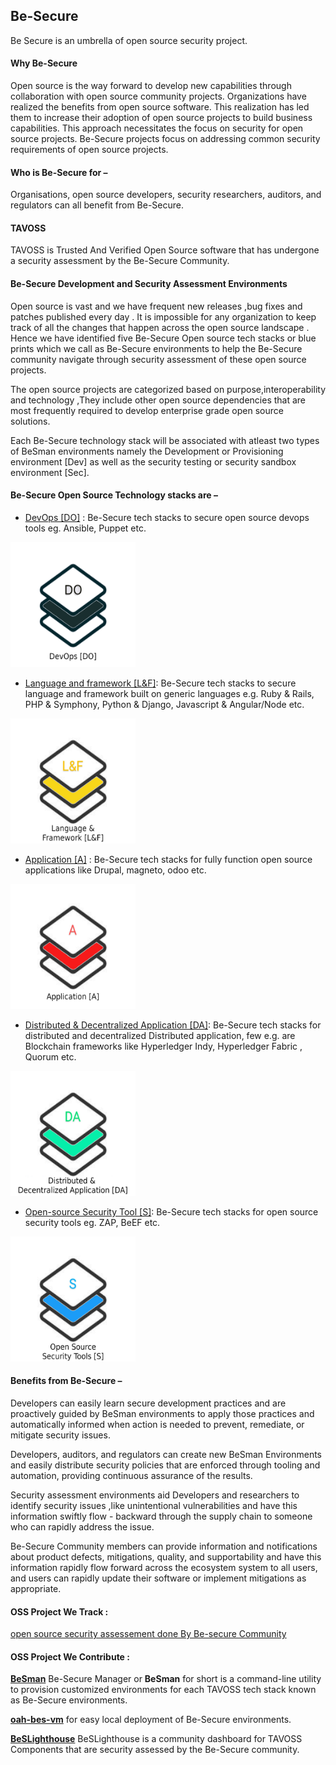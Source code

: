## Be-Secure

Be Secure is an umbrella of open source security project.

#### Why Be-Secure

Open source is the way forward to develop new capabilities through collaboration with open source community projects. Organizations have realized the benefits from open source software. This realization has led them to increase their adoption of open source projects to build business capabilities. This approach necessitates the focus on security for open source projects. Be-Secure projects focus on addressing common security requirements of open source projects. 

#### Who is Be-Secure for –

Organisations, open source developers, security researchers, auditors, and regulators can all benefit from Be-Secure.


#### TAVOSS 

TAVOSS is Trusted And Verified Open Source software that has undergone a security assessment by the Be-Secure Community.

#### Be-Secure Development and Security Assessment Environments

Open source is vast and we have frequent new releases ,bug fixes and patches published every day . It is impossible for any organization to keep track of all the changes that happen across the open source landscape . Hence we have identified five Be-Secure Open source tech stacks or blue prints which we call as Be-Secure environments to help the Be-Secure community navigate through security assessment of these open source projects. 

The open source projects are categorized based on  purpose,interoperability and technology ,They include other open source dependencies that are most frequently required to develop enterprise grade open source solutions.

Each Be-Secure technology stack will be associated with atleast two types of BeSman environments namely the Development or Provisioning environment [Dev] as well as the security testing or security sandbox environment [Sec].

#### Be-Secure Open Source Technology stacks are –

* [DevOps [DO]](./docs/bes-devops-tech-stack.md) : Be-Secure tech stacks to secure open source devops tools eg. Ansible, Puppet etc.
<img src="docs/assets/images/devops_logo.png" alt="DO" width="200px" height="200px"> 

* [Language and framework [L&F]](./docs/bes-lang-framework-tech-stack.md): Be-Secure tech stacks to secure language and framework built on generic languages e.g. Ruby & Rails, PHP & Symphony, Python & Django, Javascript & Angular/Node etc.
<img src="docs/assets/images/lan_logo.png" alt="L&F" width="200px" height="200px"> 

* [Application [A]](./docs/bes-app-tech-stack.md) : Be-Secure tech stacks for fully function open source applications like Drupal, magneto, odoo etc.
<img src="docs/assets/images/app_logo.png" alt="A" width="200px" height="200px"> 

* [Distributed & Decentralized Application [DA]](./docs/bes-dist-decent-tech-stack.md): Be-Secure tech stacks for distributed and decentralized Distributed application, few e.g. are Blockchain frameworks like Hyperledger Indy, Hyperledger Fabric , Quorum etc. 
<img src="docs/assets/images/dist_app_logo.png" alt="DA" width="200px" height="200px"> 

* [Open-source Security Tool [S]](./docs/bes-open-source-security-tool-tech-stack.md):  Be-Secure tech stacks for open source security tools eg. ZAP, BeEF etc. 
<img src="docs/assets/images/sec_logo.png" alt="S" width="200px" height="200px"> 


#### Benefits from Be-Secure –

Developers can easily learn secure development practices and are proactively guided by BeSman environments to apply those practices and automatically informed when action is needed to prevent, remediate, or mitigate security issues.

Developers, auditors, and regulators can create new BeSman Environments and easily distribute security policies that are enforced through tooling and automation, providing continuous assurance of the results.

Security assessment environments aid Developers and researchers to identify security issues ,like unintentional vulnerabilities and have this information swiftly flow - backward through the supply chain to someone who can rapidly address the issue.

Be-Secure Community members can provide information and notifications about product defects, mitigations, quality, and supportability and have this information rapidly flow forward across the ecosystem system to all users, and users can rapidly update their software or implement mitigations as appropriate.


#### OSS Project We Track :

[open source security assessement done By Be-secure Community](./docs/projects_we_track.md)

#### OSS Project We Contribute :

[**BeSman**](https://github.com/Be-Secure/BeSman) Be-Secure Manager or **BeSman** for short is a command-line utility to provision customized environments for each TAVOSS tech stack known as Be-Secure environments. 

[**oah-bes-vm**](https://github.com/Be-Secure/oah-bes-vm) for easy local deployment of Be-Secure environments.

[**BeSLighthouse**](https://github.com/Be-Secure/BeSLighthouse) BeSLighthouse is a community dashboard for TAVOSS Components that are security assessed by the Be-Secure community.



 



